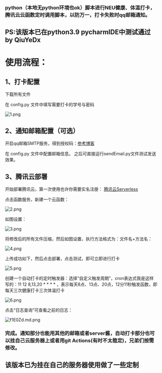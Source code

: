 ### python（本地无python环境也ok）脚本进行NEU健康、体温打卡，腾讯云云函数定时调用脚本，以防万一，打卡失败时qq邮箱通知。

## PS:该版本已在python3.9 pycharmIDE中测试通过 by QiuYeDx

# 使用流程：

## 1、打卡配置
下载所有文件

在 config.py 文件中填写需要打卡的学号与密码

![1.png](https://z3.ax1x.com/2021/08/08/f1pyTK.png)
## 2、通知邮箱配置（可选）
开启qq邮箱SMTP服务，得到授权码：[参考博客](https://www.cnblogs.com/Alear/p/11594932.html)

在 config.py 文件中配置邮箱信息。
之后可直接运行sendEmail.py文件测试发送效果。

## 3、腾讯云部署
开始部署腾讯云，第一次使用也许你需要实名注册：
[腾讯云Serverless](https://console.cloud.tencent.com/scf/index)


点击函数服务，新建一个云函数：

![2.png](https://z3.ax1x.com/2021/08/08/f1CFVP.md.png)


如图设置：

![3.png](https://z3.ax1x.com/2021/08/08/f1CxoV.md.png)


将修改后的所有文件压缩，然后如图设置，执行方法格式为：文件名+方法名：

![4.png](https://z3.ax1x.com/2021/08/08/f1PyT0.md.png)


上传成功如下，然后点击部署，点击测试，即可立即进行打卡

![5.png](https://z3.ax1x.com/2021/08/08/f1iWUP.md.png)


创建一个自动打卡的定时触发器：选择“自定义触发周期”，cron表达式我是这样写的：11 12 8,13,20 * * * * ，表示每天8点、13点、20点，12分11秒触发函数，即每天三次健康打卡三次体温打卡

![6.png](https://z3.ax1x.com/2021/08/08/f1kiQg.png)


点击“日志查询”可查看之前的日志：

![f1E0Zd.md.png](https://z3.ax1x.com/2021/08/08/f1E0Zd.md.png)

### 完成。通知部分也能用其他的邮箱或者server酱，自动打卡部分也可以挂自己云服务器上或者用git Actions(有时不太稳定)，兄弟们按需修改。

## 该版本已为挂在自己的服务器使用做了一些定制
